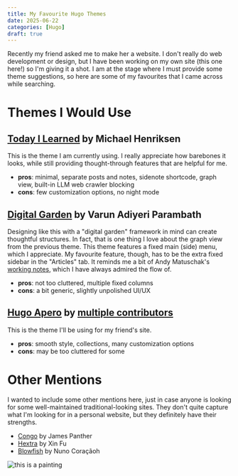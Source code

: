 ```yaml
---
title: My Favourite Hugo Themes
date: 2025-06-22
categories: [Hugo]
draft: true
---
```


Recently my friend asked me to make her a website. I don't really do web development or design, but I have been working on my own site (this one here!) so I'm giving it a shot. I am at the stage where I must provide some theme suggestions, so here are some of my favourites that I came across while searching.

<!--more-->

# Themes I Would Use
## [Today I Learned](https://michenriksen.com/til-example-site/) by Michael Henriksen
This is the theme I am currently using. I really appreciate how barebones it looks, while still providing thought-through features that are helpful for me. 
- **pros**: minimal, separate posts and notes, sidenote shortcode, graph view, built-in LLM web crawler blocking
- **cons**: few customization options, no night mode

## [Digital Garden](https://digital-garden-hugo-theme.vercel.app/) by Varun Adiyeri Parambath
Designing like this with a "digital garden" framework in mind can create thoughtful structures. In fact, that is one thing I love about the graph view from the previous theme. This theme features a fixed main (side) menu, which I appreciate. My favourite feature, though, has to be the extra fixed sidebar in the "Articles" tab. It reminds me a bit of Andy Matuschak's [working notes](https://notes.andymatuschak.org/About_these_notes), which I have always admired the flow of. 
- **pros**: not too cluttered, multiple fixed columns
- **cons**: a bit generic, slightly unpolished UI/UX

## [Hugo Apero](https://hugo-apero.netlify.app/) by [multiple contributors](https://hugo-apero.netlify.app/contributors/)
This is the theme I'll be using for my friend's site. 
- **pros**: smooth style, collections, many customization options
- **cons**: may be too cluttered for some

# Other Mentions
I wanted to include some other mentions here, just in case anyone is looking for some well-maintained traditional-looking sites. They don't quite capture what I'm looking for in a personal website, but they definitely have their strengths.
- [Congo](https://jpanther.github.io/congo/) by James Panther
- [Hextra](https://imfing.github.io/hextra/) by Xin Fu
- [Blowfish](https://blowfish.page/) by Nuno Coraçãoh


![this is a painting](/posts/testpost/testimage.png "painting")